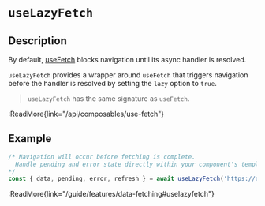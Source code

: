 # `useLazyFetch`

## Description

By default, [useFetch](/api/composables/use-fetch) blocks navigation until its async handler is resolved.

`useLazyFetch` provides a wrapper around `useFetch` that triggers navigation before the handler is resolved by setting the `lazy` option to `true`.

> `useLazyFetch` has the same signature as `useFetch`.

:ReadMore{link="/api/composables/use-fetch"}

## Example

```ts
/* Navigation will occur before fetching is complete.
  Handle pending and error state directly within your component's template
*/
const { data, pending, error, refresh } = await useLazyFetch('https://api.nuxtjs.dev/mountains')
```

:ReadMore{link="/guide/features/data-fetching#uselazyfetch"}
